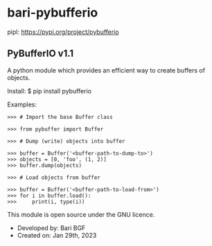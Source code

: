 # bari-pybufferio
pipl: https://pypi.org/project/pybufferio

## PyBufferIO v1.1
A python module which provides an efficient way to create buffers of objects.

Install:
    $ pip install pybufferio

Examples:

    >>> # Import the base Buffer class

    >>> from pybuffer import Buffer

    >>> # Dump (write) objects into buffer

    >>> buffer = Buffer('<buffer-path-to-dump-to>')
    >>> objects = [0, 'foo', (1, 2)]
    >>> buffer.dump(objects)

    >>> # Load objects from buffer

    >>> buffer = Buffer('<buffer-path-to-load-from>')
    >>> for i in buffer.load():
    >>>     print(i, type(i))

This module is open source under the GNU licence.
- Developed by: Bari BGF
- Created on: Jan 29th, 2023

